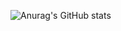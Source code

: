 ![Anurag's GitHub stats](https://github-readme-stats.vercel.app/api?username=Intro-iu&show_icons=true&theme=dracula)
